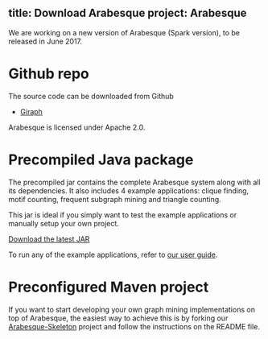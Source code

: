title: Download Arabesque
project: Arabesque
---

We are working on a new version of Arabesque (Spark version), to be released in June 2017.


# Github repo

The source code can be downloaded from Github
* [Giraph](https://github.com/qcri/Arabesque/tree/master)
<!-- * [Spark](https://github.com/qcri/Arabesque/tree/spark-2.0) -->

Arabesque is licensed under Apache 2.0.

# Precompiled Java package

The precompiled jar contains the complete Arabesque system along with all its dependencies. It also includes 4 example applications:
clique finding, motif counting, frequent subgraph mining and triangle counting.

This jar is ideal if you simply want to test the example applications or manually setup your own project.

[Download the latest JAR](arabesque-1.0.3-BETA-jar-with-dependencies.jar)

To run any of the example applications, refer to [our user guide](user_guide.html#how-to-run-an-arabesque-job).

# Preconfigured Maven project

If you want to start developing your own graph mining implementations on top of Arabesque, the easiest way to achieve this is by forking our [Arabesque-Skeleton](https://github.com/qcri/Arabesque-Skeleton) project and follow the instructions on the README file.

<!-- # Arabesque tools

* [Virtualbox image](https://qbox.qcri.org/s/YoiOdpf9rw2BGzq)
* Docker image `docker run -it dsqcri/arabesque`
* [Installation scripts](https://qbox.qcri.org/s/KtATb9N7ArQ83aw) to install a single node arabesque stack
 -->